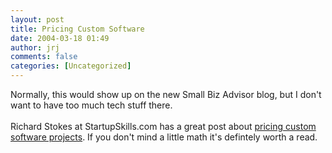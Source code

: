 ```yaml
---
layout: post
title: Pricing Custom Software
date: 2004-03-18 01:49
author: jrj
comments: false
categories: [Uncategorized]
---
```

Normally, this would show up on the new Small Biz Advisor blog, but I don't want to have too much tech stuff there.
<br />
<br />Richard Stokes at StartupSkills.com has a great post about <a href="http://www.startupskills.com/archives/000101.html" target="_blank">pricing custom software projects</a>. If you don't mind a little math it's defintely worth a read.
